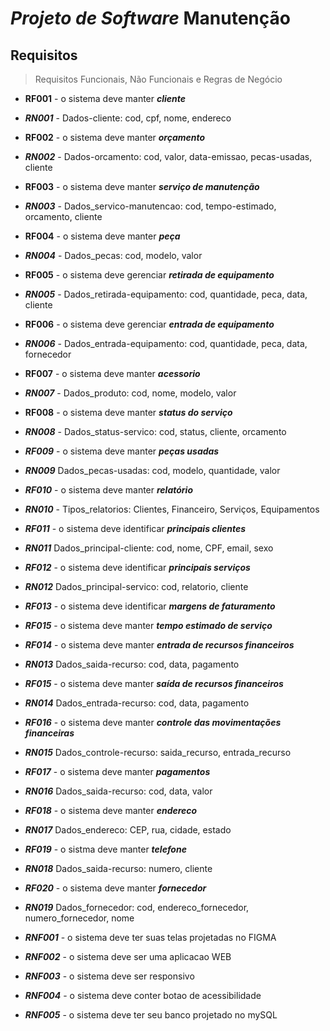 # _Projeto de Software_ Manutenção


## Requisitos


> Requisitos Funcionais, Não Funcionais e Regras de Negócio


- **RF001** - o sistema deve manter _**cliente**_


- _**RN001**_ - Dados-cliente: cod, cpf, nome, endereco


- **RF002** - o sistema deve manter _**orçamento**_


- _**RN002**_ - Dados-orcamento: cod, valor, data-emissao, pecas-usadas, cliente


- **RF003** - o sistema deve manter _**serviço de manutenção**_


- _**RN003**_ - Dados_servico-manutencao: cod, tempo-estimado, orcamento, cliente


- **RF004** - o sistema deve manter _**peça**_


- _**RN004**_ - Dados_pecas: cod, modelo, valor


- **RF005** - o sistema deve gerenciar _**retirada de equipamento**_


- _**RN005**_ - Dados_retirada-equipamento: cod, quantidade, peca, data, cliente


- **RF006** - o sistema deve gerenciar _**entrada de equipamento**_


- _**RN006**_ - Dados_entrada-equipamento: cod, quantidade, peca, data, fornecedor


- **RF007** - o sistema deve manter _**acessorio**_


- _**RN007**_ - Dados_produto: cod, nome, modelo, valor


- **RF008** - o sistema deve manter _**status do serviço**_


- _**RN008**_ - Dados_status-servico: cod, status, cliente, orcamento


- _**RF009**_ - o sistema deve manter _**peças usadas**_


- _**RN009**_ Dados_pecas-usadas: cod, modelo, quantidade, valor


- _**RF010**_ - o sistema deve manter _**relatório**_


- _**RN010**_ - Tipos_relatorios: Clientes, Financeiro, Serviços, Equipamentos


- _**RF011**_ - o sistema deve identificar _**principais clientes**_


- _**RN011**_  Dados_principal-cliente: cod, nome, CPF, email, sexo


- _**RF012**_ - o sistema deve identificar _**principais serviços**_


- _**RN012**_  Dados_principal-servico: cod, relatorio, cliente


- _**RF013**_ - o sistema deve identificar _**margens de faturamento**_


- _**RF015**_ - o sistema deve manter _**tempo estimado de serviço**_


- _**RF014**_ - o sistema deve manter _**entrada de recursos financeiros**_


- _**RN013**_  Dados_saida-recurso: cod, data, pagamento


- _**RF015**_ - o sistema deve manter _**saída de recursos financeiros**_


- _**RN014**_  Dados_entrada-recurso: cod, data, pagamento


- _**RF016**_ - o sistema deve manter _**controle das movimentações financeiras**_


- _**RN015**_  Dados_controle-recurso: saida_recurso, entrada_recurso


- _**RF017**_ - o sistema deve manter _**pagamentos**_


- _**RN016**_  Dados_saida-recurso: cod, data, valor


- _**RF018**_ - o sistema deve manter _**endereco**_


- _**RN017**_  Dados_endereco: CEP, rua, cidade, estado


- _**RF019**_ - o sistma deve manter _**telefone**_


- _**RN018**_  Dados_saida-recurso: numero, cliente


- _**RF020**_ - o sistema deve manter _**fornecedor**_


- _**RN019**_  Dados_fornecedor: cod, endereco_fornecedor, numero_fornecedor, nome


- _**RNF001**_ - o sistema deve ter suas telas projetadas no FIGMA


- _**RNF002**_ - o sistema deve ser uma aplicacao WEB


- _**RNF003**_ - o sistema deve ser responsivo


- _**RNF004**_ - o sistema deve conter botao de acessibilidade


- _**RNF005**_ - o sistema deve ter seu banco projetado no mySQL



